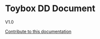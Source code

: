 <div class=“hero-title”>

<h1>Toybox DD Document </h1>
<p>V1.0</p>
<p><a href="contribution/">Contribute to this documentation</a></p>

</div>